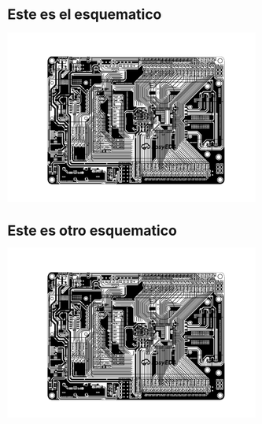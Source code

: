 # Este es el esquematico

![imagen](/Esquematicos/PCB%20de%20Placa%20central/PCB_STM32F103VE_Board_JX-V1.0-PCB-copy_2024-08-16.png)

# Este es otro esquematico

![imagen](/Esquematicos/PCB%20de%20Placa%20central/PCB_STM32F103VE_Board_JX-V1.0-PCB-copy_2024-08-16.png)


